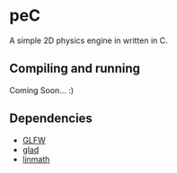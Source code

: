 # peC

A simple 2D physics engine in written in C.

## Compiling and running

Coming Soon... :)

## Dependencies
 - [GLFW](https://www.glfw.org/)
 - [glad](https://github.com/dav1dde/glad-web)
 - [linmath](https://github.com/datenwolf/linmath.h)